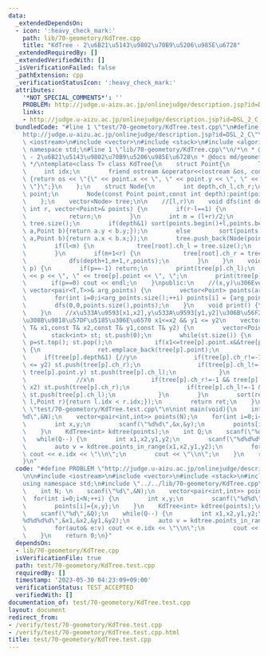 ```yaml
---
data:
  _extendedDependsOn:
  - icon: ':heavy_check_mark:'
    path: lib/70-geometory/KdTree.cpp
    title: "KdTree - 2\u6B21\u5143\u9802\u70B9\u5206\u985E\u6728"
  _extendedRequiredBy: []
  _extendedVerifiedWith: []
  _isVerificationFailed: false
  _pathExtension: cpp
  _verificationStatusIcon: ':heavy_check_mark:'
  attributes:
    '*NOT_SPECIAL_COMMENTS*': ''
    PROBLEM: http://judge.u-aizu.ac.jp/onlinejudge/description.jsp?id=DSL_2_C
    links:
    - http://judge.u-aizu.ac.jp/onlinejudge/description.jsp?id=DSL_2_C
  bundledCode: "#line 1 \"test/70-geometory/KdTree.test.cpp\"\n#define PROBLEM \"\
    http://judge.u-aizu.ac.jp/onlinejudge/description.jsp?id=DSL_2_C\"\n\n#include\
    \ <iostream>\n#include <vector>\n#include <stack>\n#include <algorithm>\nusing\
    \ namespace std;\n#line 1 \"lib/70-geometory/KdTree.cpp\"\n/*\n * @title KdTree\
    \ - 2\u6B21\u5143\u9802\u70B9\u5206\u985E\u6728\n * @docs md/geometory/KdTree.md\n\
    \ */\ntemplate<class T> class KdTree{\n    struct Point{\n        T x,y;\n   \
    \     int idx;\n        friend ostream &operator<<(ostream &os, const Point& point)\
    \ {return os << \"{\" << point.x << \", \" << point.y << \", \" << point.idx <<\
    \ \"}\";}\n    };\n    struct Node{\n        int depth,ch_l,ch_r;\n        Point\
    \ point;\n        Node(const Point point,const int depth):point(point),depth(depth),ch_l(-1),ch_r(-1){};\n\
    \    };\n    vector<Node> tree;\n\n    //[l,r)\n    void dfs(int depth, int l,\
    \ int r, vector<Point>& points) {\n        if(r-l==1) {\n            tree.push_back(Node(points[l],depth));\n\
    \            return;\n        }\n        int m = (l+r)/2;\n        int root =\
    \ tree.size();\n        if(depth&1) sort(points.begin()+l,points.begin()+r,[&](Point\
    \ a,Point b){return a.y < b.y;});\n        else        sort(points.begin()+l,points.begin()+r,[&](Point\
    \ a,Point b){return a.x < b.x;});\n        tree.push_back(Node(points[m],depth));\n\
    \        if(l<m) {\n            tree[root].ch_l = tree.size();\n            dfs(depth+1,l,m,points);\n\
    \        }\n        if(m+1<r) {\n            tree[root].ch_r = tree.size();\n\
    \            dfs(depth+1,m+1,r,points);\n        }\n    }\n    void print(int\
    \ p) {\n        if(p==-1) return;\n        print(tree[p].ch_l);\n        cout\
    \ << p << \", \" << tree[p].point << \", \";\n        print(tree[p].ch_r);\n \
    \       if(p==0) cout << endl;\n    }\npublic:\n    //(x,y)\u306Evector\n    KdTree(const\
    \ vector<pair<T,T>>& arg_points) {\n        vector<Point> points(arg_points.size());\n\
    \        for(int i=0;i<arg_points.size();++i) points[i] = {arg_points[i].first,arg_points[i].second,i};\n\
    \        dfs(0,0,points.size(),points);\n    }\n    void print() {\n        print(0);\n\
    \    }\n    //x\u533A\u9593[x1,x2],y\u533A\u9593[y1,y2]\u306B\u56F2\u307E\u308C\
    \u308B\u9818\u57DF\u5185\u306E\u6570 x1<=x2 && y1 <= y2\n    vector<Point> points_in_range(const\
    \ T& x1,const T& x2,const T& y1,const T& y2) {\n        vector<Point> ret;\n \
    \       stack<int> st; st.push(0);\n        while(st.size()) {\n            int\
    \ p=st.top(); st.pop();\n            if(x1<=tree[p].point.x&&tree[p].point.x<=x2&&y1<=tree[p].point.y&&tree[p].point.y<=y2)\
    \ {\n                ret.emplace_back(tree[p].point);\n            }\n       \
    \     if(tree[p].depth&1) {//y\n                if(tree[p].ch_r!=-1 && tree[p].point.y\
    \ <= y2) st.push(tree[p].ch_r);\n                if(tree[p].ch_l!=-1 && y1 <=\
    \ tree[p].point.y) st.push(tree[p].ch_l);\n            }\n            else { \
    \              //x\n                if(tree[p].ch_r!=-1 && tree[p].point.x <=\
    \ x2) st.push(tree[p].ch_r);\n                if(tree[p].ch_l!=-1 && x1 <= tree[p].point.x)\
    \ st.push(tree[p].ch_l);\n            }\n        }\n        sort(ret.begin(),ret.end(),[&](Point\
    \ l,Point r){return l.idx < r.idx;});\n        return ret;\n    }\n};\n#line 9\
    \ \"test/70-geometory/KdTree.test.cpp\"\n\nint main(void){\n    int N; \n    scanf(\"\
    %d\",&N);\n    vector<pair<int,int>> points(N);\n    for(int i=0;i<N;++i) {\n\
    \        int x,y;\n        scanf(\"%d%d\",&x,&y);\n        points[i]={x,y};\n\
    \    }\n    KdTree<int> kdtree(points);\n    int Q;\n    scanf(\"%d\",&Q);\n \
    \   while(Q--) {\n        int x1,x2,y1,y2;\n        scanf(\"%d%d%d%d\",&x1,&x2,&y1,&y2);\n\
    \        auto v = kdtree.points_in_range(x1,x2,y1,y2);\n        for(auto& e:v)\
    \ cout << e.idx << \"\\n\";\n        cout << \"\\n\";\n    }\n    return 0;\n\
    }\n"
  code: "#define PROBLEM \"http://judge.u-aizu.ac.jp/onlinejudge/description.jsp?id=DSL_2_C\"\
    \n\n#include <iostream>\n#include <vector>\n#include <stack>\n#include <algorithm>\n\
    using namespace std;\n#include \"../../lib/70-geometory/KdTree.cpp\"\n\nint main(void){\n\
    \    int N; \n    scanf(\"%d\",&N);\n    vector<pair<int,int>> points(N);\n  \
    \  for(int i=0;i<N;++i) {\n        int x,y;\n        scanf(\"%d%d\",&x,&y);\n\
    \        points[i]={x,y};\n    }\n    KdTree<int> kdtree(points);\n    int Q;\n\
    \    scanf(\"%d\",&Q);\n    while(Q--) {\n        int x1,x2,y1,y2;\n        scanf(\"\
    %d%d%d%d\",&x1,&x2,&y1,&y2);\n        auto v = kdtree.points_in_range(x1,x2,y1,y2);\n\
    \        for(auto& e:v) cout << e.idx << \"\\n\";\n        cout << \"\\n\";\n\
    \    }\n    return 0;\n}"
  dependsOn:
  - lib/70-geometory/KdTree.cpp
  isVerificationFile: true
  path: test/70-geometory/KdTree.test.cpp
  requiredBy: []
  timestamp: '2023-05-30 04:23:09+09:00'
  verificationStatus: TEST_ACCEPTED
  verifiedWith: []
documentation_of: test/70-geometory/KdTree.test.cpp
layout: document
redirect_from:
- /verify/test/70-geometory/KdTree.test.cpp
- /verify/test/70-geometory/KdTree.test.cpp.html
title: test/70-geometory/KdTree.test.cpp
---
```

